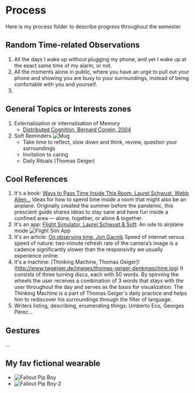 # Process
Here is my process folder to describe progress throughout the semester

## Random Time-related Observations 
1. All the days I wake up without plugging my phone, and yet I wake up at the exact same time of my alarm, or not.
2. All the moments alone in public, where you have an urge to pull out your phone and showing you are busy to your surroundings, instead of being confortable with you and yourself.
3. 

## General Topics or Interests zones
1. Externalisation or internalisation of Memory
    - [Distributed Cognition, Bernard Conein, 2004](https://www.dropbox.com/s/cn4vemq8w532qnl/RES_124_0053.pdf?dl=0)
2. Soft Reminders
    ![Mug](https://d2w9rnfcy7mm78.cloudfront.net/14860849/original_cc8a5dcc37377d8ce2b42d109ad07296.jpg?1643124174?bc=0)
    - Take time to reflect, slow down and think, review, question your surroundings
    - Invitation to caring
    - Daily Rituals (Thomas Geiger)


## Cool References
1. It's a book: [Ways to Pass Time Inside This Room, Laurel Schwust, Webb Allen…](https://store.are.na/products/ways-to-pass-time-inside-this-room?variant=42614661447831)
    Ideas for how to spend time inside a room that might also be an airplane. Originally created the summer before the pandemic, this prescient guide shares ideas to stay sane and have fun inside a confined area — alone, together, or alone & together.
2. It's an app: [Flight Simulator, Laurel Schwust & Soft](https://flightsimulator.soft.works/): An ode to airplane mode
    ![Flight Sim App](https://d2w9rnfcy7mm78.cloudfront.net/18013410/original_0e0092b3663ea4819e68b8baeca8d0a6.png?1663000604?bc=0)
3. It's an article: [On observing time, Jon Gacnik](https://thecreativeindependent.com/essays/on-observing-time/)
    Speed of internet versus speed of nature: two-minute refresh rate of the camera’s image is a cadence significantly slower than the responsivity we usually experience online.
4. It's a machine: [Thinking Machine, Thomas Geiger]!(http://www.twgeiger.de/images/thomas-geiger-denkmaschine.jpg)
    It consists of three turning discs, each with 50 words. By spinning the wheels the user receives a combination of 3 words that stays with the user throughout the day and serves as the basis for visualization. The Thinking Machine is a part of Thomas Geiger's daily practice and helps him to rediscover his surroundings through the filter of language.
5. Writers listing, describing, enumerating things: Umberto Eco, Georges Pérec…

## Gestures
…

## My fav fictional wearable
- ![Fallout Pip Boy](https://static.wikia.nocookie.net/fallout/images/7/72/Fallout4_E3_PipBoy.png/revision/latest/scale-to-width-down/1000?cb=20150615125852)
- ![Fallout Pip Boy-2](https://upload.wikimedia.org/wikipedia/commons/8/8f/Mr._Pip-Boy.png)